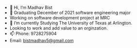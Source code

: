 - 👋 Hi, I’m Madhav Bist
- 👀 Graduating December of 2021 software engineering major 
- Working on software development project at MRC
- 🌱 I’m currently Studying The University of Texas at Arlington.
- Looking to work and add value to an orginzation. 
- 📫 Phone: 9728275904
- Email: bistmadhav5@gmail.com

<!---
bistmadhav/bistmadhav is a ✨ special ✨ repository because its `README.md` (this file) appears on your GitHub profile.
You can click the Preview link to take a look at your changes.
--->
